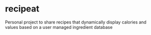 # recipeat
Personal project to share recipes that dynamically display calories and values based on a user managed ingredient database

